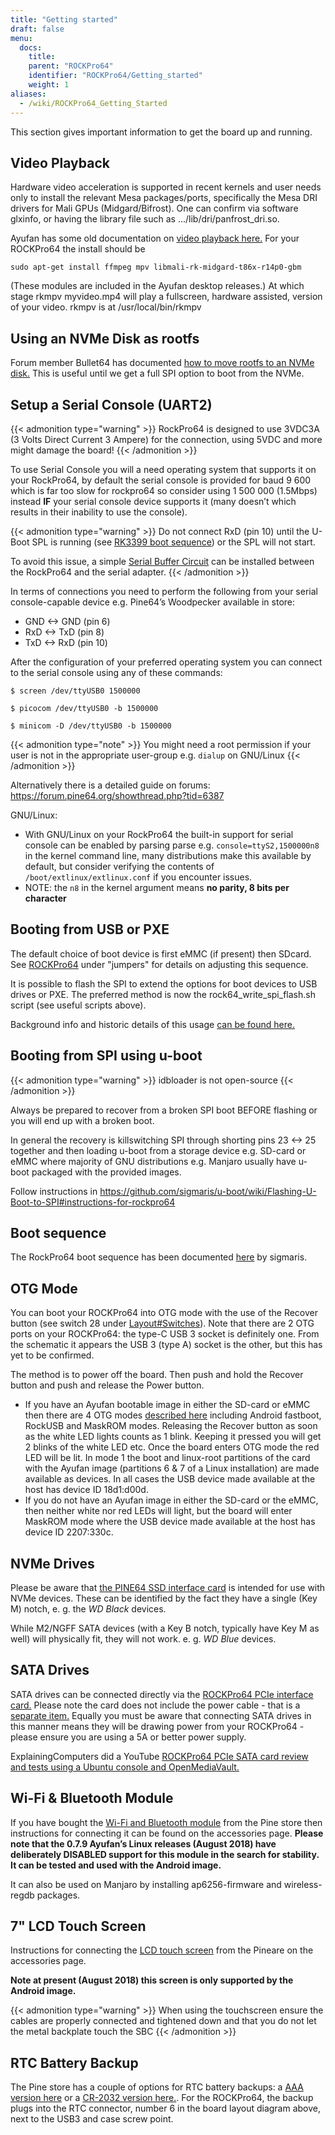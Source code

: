 ```yaml
---
title: "Getting started"
draft: false
menu:
  docs:
    title:
    parent: "ROCKPro64"
    identifier: "ROCKPro64/Getting_started"
    weight: 1
aliases:
  - /wiki/ROCKPro64_Getting_Started
---
```


This section gives important information to get the board up and running.

## Video Playback

Hardware video acceleration is supported in recent kernels and user needs only to install the relevant Mesa packages/ports, specifically the Mesa DRI drivers for Mali GPUs (Midgard/Bifrost). One can confirm via software glxinfo, or having the library file such as .../lib/dri/panfrost_dri.so.

Ayufan has some old documentation on [video playback here.](https://github.com/ayufan-rock64/linux-build/blob/master/recipes/video-playback.md) For your ROCKPro64 the install should be

`sudo apt-get install ffmpeg mpv libmali-rk-midgard-t86x-r14p0-gbm`

(These modules are included in the Ayufan desktop releases.) At which stage rkmpv myvideo.mp4 will play a fullscreen, hardware assisted, version of your video. rkmpv is at /usr/local/bin/rkmpv

## Using an NVMe Disk as rootfs

Forum member Bullet64 has documented [how to move rootfs to an NVMe disk.](https://forum.frank-mankel.org/topic/208/booten-von-der-nvme-platte) This is useful until we get a full SPI option to boot from the NVMe.

## Setup a Serial Console (UART2)

{{< admonition type="warning" >}}
 RockPro64 is designed to use 3VDC3A (3 Volts Direct Current 3 Ampere) for the connection, using 5VDC and more might damage the board!
{{< /admonition >}}

To use Serial Console you will a need operating system that supports it on your RockPro64, by default the serial console is provided for baud 9 600 which is far too slow for rockpro64 so consider using 1 500 000 (1.5Mbps) instead **IF** your serial console device supports it (many doesn’t which results in their inability to use the console).

{{< admonition type="warning" >}}
Do not connect RxD (pin 10) until the U-Boot SPL is running (see [RK3399 boot sequence](/documentation/General/RK3399_boot_sequence)) or the SPL will not start.

To avoid this issue, a simple [Serial Buffer Circuit](/documentation/ROCKPro64/Hardware/Serial_buffer_circuit) can be installed between the RockPro64 and the serial adapter.
{{< /admonition >}}

In terms of connections you need to perform the following from your serial console-capable device e.g. Pine64’s Woodpecker available in store:

* GND <-> GND (pin 6)
* RxD <-> TxD (pin 8)
* TxD <-> RxD (pin 10)

After the configuration of your preferred operating system you can connect to the serial console using any of these commands:

```
$ screen /dev/ttyUSB0 1500000

$ picocom /dev/ttyUSB0 -b 1500000

$ minicom -D /dev/ttyUSB0 -b 1500000
```

{{< admonition type="note" >}}
 You might need a root permission if your user is not in the appropriate user-group e.g. `dialup` on GNU/Linux
{{< /admonition >}}

Alternatively there is a detailed guide on forums: https://forum.pine64.org/showthread.php?tid=6387

GNU/Linux:

* With GNU/Linux on your RockPro64 the built-in support for serial console can be enabled by parsing parse e.g. `console=ttyS2,1500000n8` in the kernel command line, many distributions make this available by default, but consider verifying the contents of `/boot/extlinux/extlinux.conf` if you encounter issues.
* NOTE: the `n8` in the kernel argument means **no parity, 8 bits per character**

## Booting from USB or PXE

The default choice of boot device is first eMMC (if present) then SDcard. See [ROCKPro64](/documentation/ROCKPro64) under "jumpers" for details on adjusting this sequence.

It is possible to flash the SPI to extend the options for boot devices to USB drives or PXE. The preferred method is now the rock64_write_spi_flash.sh script (see useful scripts above).

Background info and historic details of this usage [can be found here.](https://github.com/ayufan-rock64/linux-build/blob/master/recipes/flash-spi.md)

## Booting from SPI using u-boot

{{< admonition type="warning" >}}
 idbloader is not open-source
{{< /admonition >}}

Always be prepared to recover from a broken SPI boot BEFORE flashing or you will end up with a broken boot.

In general the recovery is killswitching SPI through shorting pins 23 <-> 25 together and then loading u-boot from a storage device e.g. SD-card or eMMC where majority of GNU distributions e.g. Manjaro usually have u-boot packaged with the provided images.

Follow instructions in https://github.com/sigmaris/u-boot/wiki/Flashing-U-Boot-to-SPI#instructions-for-rockpro64

## Boot sequence

The RockPro64 boot sequence has been documented [here](https://github.com/sigmaris/u-boot/wiki/RockPro64-boot-sequence) by sigmaris.

## OTG Mode

You can boot your ROCKPro64 into OTG mode with the use of the Recover button (see switch 28 under [Layout#Switches](/documentation/ROCKPro64/Board/Layout#switches)). Note that there are 2 OTG ports on your ROCKPro64: the type-C USB 3 socket is definitely one. From the schematic it appears the USB 3 (type A) socket is the other, but this has yet to be confirmed.

The method is to power off the board. Then push and hold the Recover button and push and release the Power button.

* If you have an Ayufan bootable image in either the SD-card or eMMC then there are 4 OTG modes [described here](https://github.com/ayufan-rock64/linux-u-boot/commit/ea6efecdfecc57c853a6f32f78469d1b2417329b) including Android fastboot, RockUSB and MaskROM modes. Releasing the Recover button as soon as the white LED lights counts as 1 blink. Keeping it pressed you will get 2 blinks of the white LED etc. Once the board enters OTG mode the red LED will be lit. In mode 1 the boot and linux-root partitions of the card with the Ayufan image (partitions 6 & 7 of a Linux installation) are made available as devices. In all cases the USB device made available at the host has device ID 18d1:d00d.
* If you do not have an Ayufan image in either the SD-card or the eMMC, then neither white nor red LEDs will light, but the board will enter MaskROM mode where the USB device made available at the host has device ID 2207:330c.

## NVMe Drives

Please be aware that [the PINE64 SSD interface card](https://pine64.com/product/rockpro64-pci-e-x4-to-m-2-ngff-nvme-ssd-interface-card) is intended for use with NVMe devices. These can be identified by the fact they have a single (Key M) notch, e. g. the _WD Black_ devices.

While M2/NGFF SATA devices (with a Key B notch, typically have Key M as well) will physically fit, they will not work. e. g. _WD Blue_ devices.

## SATA Drives

SATA drives can be connected directly via the [ROCKPro64 PCIe interface card.](https://pine64.com/product/pcie-to-dual-sata-iii-interface-card/) Please note the card does not include the power cable - that is a [separate item.](https://pine64.com/?product=rockpro64-power-cable-for-dual-sata-drives) Equally you must be aware that connecting SATA drives in this manner means they will be drawing power from your ROCKPro64 - please ensure you are using a 5A or better power supply.

ExplainingComputers did a YouTube [ROCKPro64 PCIe SATA card review and tests using a Ubuntu console and OpenMediaVault.](https://www.youtube.com/watch?v=9CCQicHwfDI)

## Wi-Fi & Bluetooth Module

If you have bought the [Wi-Fi and Bluetooth module](https://pine64.com/product/rockpro64-1x1-dual-band-wifi-802-11ac-bluetooth-5-0-module) from the Pine store then instructions for connecting it can be found on the accessories page. **Please note that the 0.7.9 Ayufan’s Linux releases (August 2018) have deliberately DISABLED support for this module in the search for stability. It can be tested and used with the Android image.**

It can also be used on Manjaro by installing ap6256-firmware and wireless-regdb packages.

## 7" LCD Touch Screen

Instructions for connecting the [LCD touch screen](https://pine64.com/?product=7-lcd-touch-screen-panel) from the Pineare on the accessories page.

**Note at present (August 2018) this screen is only supported by the Android image.**

{{< admonition type="warning" >}}
 When using the touchscreen ensure the cables are properly connected and tightened down and that you do not let the metal backplate touch the SBC
{{< /admonition >}}

## RTC Battery Backup

The Pine store has a couple of options for RTC battery backups: a [AAA version here](https://pine64.com/product/rtc-backup-battery-holder-2-x-aaa) or a [CR-2032 version here.](https://pine64.com/product/rtc-backup-battery-holder-cr-2032). For the ROCKPro64, the backup plugs into the RTC connector, number 6 in the board layout diagram above, next to the USB3 and case screw point.
